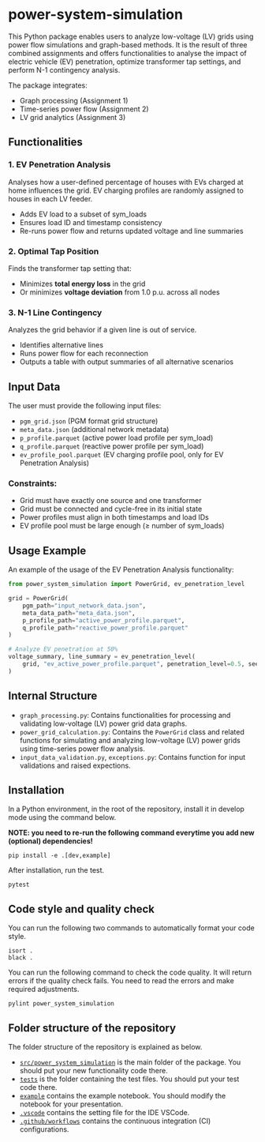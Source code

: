 # power-system-simulation

This Python package enables users to analyze low-voltage (LV) grids using power flow simulations and graph-based methods. It is the result of three combined assignments and offers functionalities to analyse the impact of electric vehicle (EV) penetration, optimize transformer tap settings, and perform N-1 contingency analysis.

The package integrates:
- Graph processing (Assignment 1)
- Time-series power flow (Assignment 2)
- LV grid analytics (Assignment 3)

## Functionalities

### 1. EV Penetration Analysis
Analyses how a user-defined percentage of houses with EVs charged at home influences the grid. EV charging profiles are randomly assigned to houses in each LV feeder.

- Adds EV load to a subset of sym_loads
- Ensures load ID and timestamp consistency
- Re-runs power flow and returns updated voltage and line summaries

### 2. Optimal Tap Position
Finds the transformer tap setting that:
- Minimizes **total energy loss** in the grid
- Or minimizes **voltage deviation** from 1.0 p.u. across all nodes

### 3. N-1 Line Contingency
Analyzes the grid behavior if a given line is out of service.
- Identifies alternative lines
- Runs power flow for each reconnection
- Outputs a table with output summaries of all alternative scenarios

## Input Data

The user must provide the following input files:

- `pgm_grid.json` (PGM format grid structure)
- `meta_data.json` (additional network metadata)
- `p_profile.parquet` (active power load profile per sym_load)
- `q_profile.parquet` (reactive power profile per sym_load)
- `ev_profile_pool.parquet` (EV charging profile pool, only for EV Penetration Analysis)


### Constraints:
- Grid must have exactly one source and one transformer
- Grid must be connected and cycle-free in its initial state
- Power profiles must align in both timestamps and load IDs
- EV profile pool must be large enough (≥ number of sym_loads)

## Usage Example
An example of the usage of the EV Penetration Analysis functionality:

```python
from power_system_simulation import PowerGrid, ev_penetration_level

grid = PowerGrid(
    pgm_path="input_network_data.json",
    meta_data_path="meta_data.json",
    p_profile_path="active_power_profile.parquet",
    q_profile_path="reactive_power_profile.parquet"
)

# Analyze EV penetration at 50%
voltage_summary, line_summary = ev_penetration_level(
    grid, "ev_active_power_profile.parquet", penetration_level=0.5, seed=42
)
```

## Internal Structure

- `graph_processing.py`: Contains functionalities for processing and validating low-voltage (LV) power grid data graphs.
- `power_grid_calculation.py`: Contains the `PowerGrid` class and related functions for simulating and analyzing low-voltage (LV) power grids using time-series power flow analysis.
- `input_data_validation.py`, `exceptions.py`: Contains function for input validations and raised expections.

## Installation

In a Python environment, in the root of the repository, install it in develop mode using the command below.

**NOTE: you need to re-run the following command everytime you add new (optional) dependencies!**

```shell
pip install -e .[dev,example]
```

After installation, run the test.

```shell
pytest
```

## Code style and quality check

You can run the following two commands to automatically format your code style.

```shell
isort .
black .
```

You can run the following command to check the code quality.
It will return errors if the quality check fails.
You need to read the errors and make required adjustments.

```shell
pylint power_system_simulation 
```

## Folder structure of the repository

The folder structure of the repository is explained as below.


* [`src/power_system_simulation`](./src/power_system_simulation) is the main folder of the package. You should put your new functionality code there.
* [`tests`](./tests) is the folder containing the test files. You should put your test code there.
* [`example`](./example) contains the example notebook. You should modify the notebook for your presentation.
* [`.vscode`](./.vscode) contains the setting file for the IDE VSCode.
* [`.github/workflows`](./.github/workflows) contains the continuous integration (CI) configurations.
